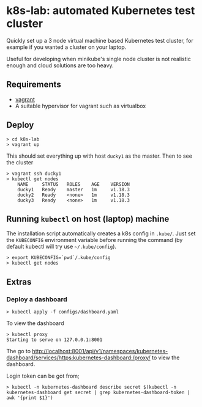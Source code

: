 # k8s-lab: automated Kubernetes test cluster
Quickly set up a 3 node virtual machine based Kubernetes test cluster,
for example if you wanted a cluster on your laptop.

Useful for developing when minikube's single node cluster is not realistic
enough and cloud solutions are too heavy. 

## Requirements

* [vagrant](https://www.vagrantup.com/)
* A suitable hypervisor for vagrant such as virtualbox

## Deploy

    > cd k8s-lab
    > vagrant up

This should set everything up with host `ducky1` as the master. Then to see the cluster

    > vagrant ssh ducky1
    > kubectl get nodes
        NAME     STATUS   ROLES    AGE    VERSION
        ducky1   Ready    master   1m     v1.18.3
        ducky2   Ready    <none>   1m     v1.18.3
        ducky3   Ready    <none>   1m     v1.18.3

## Running `kubectl` on host (laptop) machine

The installation script automatically creates a k8s config in `.kube/`.
Just set the `KUBECONFIG` environment variable before running the command
(by default kubectl will try use `~/.kube/config`).

    > export KUBECONFIG=`pwd`/.kube/config
    > kubectl get nodes

## Extras

### Deploy a dashboard

    > kubectl apply -f configs/dashboard.yaml

To view the dashboard

    > kubectl proxy
    Starting to serve on 127.0.0.1:8001

The go to [http://localhost:8001/api/v1/namespaces/kubernetes-dashboard/services/https:kubernetes-dashboard:/proxy/](http://localhost:8001/api/v1/namespaces/kubernetes-dashboard/services/https:kubernetes-dashboard:/proxy/) to view the dashboard.

Login token can be got from;

    > kubectl -n kubernetes-dashboard describe secret $(kubectl -n kubernetes-dashboard get secret | grep kubernetes-dashboard-token |  awk '{print $1}')

